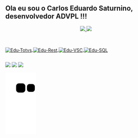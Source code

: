 ## Ola eu sou o Carlos Eduardo Saturnino, desenvolvedor ADVPL !!!

<div align="center">
  <a href="https://github.com/carlossaturnino">
  <img height="180em" src="https://github-readme-stats.vercel.app/api?username=carlossaturnino&show_icons=true&theme=dracula&include_all_commits=true&count_private=true"/>
  <img height="180em" src="https://github-readme-stats.vercel.app/api/top-langs/?username=carlossaturnino&layout=compact&langs_count=7&theme=dracula"/>
</div>

##

<div style="display: inline_block"><br>
  <img align="center" alt="Edu-Totvs"  height="85" width="105" src="https://encrypted-tbn0.gstatic.com/images?q=tbn:ANd9GcRbVZSnkfIpSHwjK_zJM7OGhR8_zVoL9L2Mtg&usqp=CAU">
  <img align="center" alt="Edu-Rest"   height="75" width="90"  src="https://encrypted-tbn0.gstatic.com/images?q=tbn:ANd9GcTEcC4Z7W67Wo8GSP9H0hXUizd2-oSwyDL0WQ&usqp=CAU">
  <img align="center" alt="Edu-VSC"    height="75" width="90"  src="https://encrypted-tbn0.gstatic.com/images?q=tbn:ANd9GcRKUSeOmuh3Ct7jlgKeCAKk14DTgiVsr9048g&usqp=CAU">
  <img align="center" alt="Edu-SQL"    height="75" width="90"  src="https://encrypted-tbn0.gstatic.com/images?q=tbn:ANd9GcTbcC6WsgQVilWV6DU1y4qBP43tpgMrqmaiiw&usqp=CAU">
</div>
  
  ##
 
<div> 
  <a href="https://www.linkedin.com/in/carlos-eduardo-saturnino-68040926/" target="_blank"><img src="https://img.shields.io/badge/-LinkedIn-%230077B5?style=for-the-badge&logo=linkedin&logoColor=white" target="_blank"></a> 
  <a href = "mailto:carlos.saturnino@atlantaconsulting.com.br"><img src="https://img.shields.io/badge/-email     -%23333?style=for-the-badge&logo=e-mail&logoColor=white" target="_blank"></a>
  <a href="https://instagram.com/carlossaturnino" target="_blank"><img src="https://img.shields.io/badge/-Instagram-%23E4405F?style=for-the-badge&logo=instagram&logoColor=white" target="_blank"></a>
 
 ![Snake animation](https://github.com/rafaballerini/rafaballerini/blob/output/github-contribution-grid-snake.svg)
 
</div>
